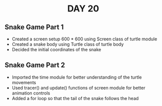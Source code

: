 <h1 align="center">
  DAY 20
</h1>



## Snake Game Part 1
- Created a screen setup 600 * 600 using Screen class of turtle module
- Created a snake body using Turtle class of turtle body
- Decided the initial coordinates of the snake 

## Snake Game Part 2
- Imported the time module for better understanding of the turtle movements
- Used tracer() and update() functions of screen module for better animation controls
- Added a for loop so that the tail of the snake follows the head 
